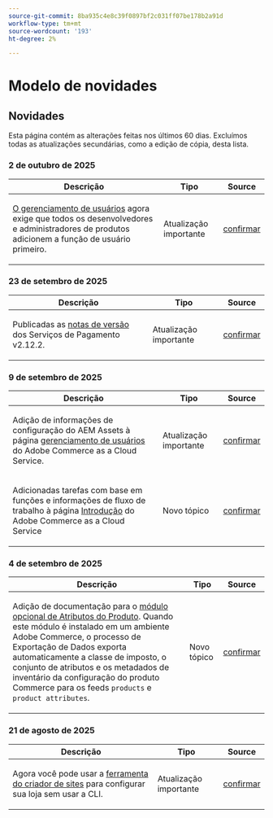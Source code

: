 ```yaml
---
source-git-commit: 8ba935c4e8c39f0897bf2c031ff07be178b2a91d
workflow-type: tm+mt
source-wordcount: '193'
ht-degree: 2%

---
```

# Modelo de novidades

## Novidades

Esta página contém as alterações feitas nos últimos 60 dias. Excluímos todas as atualizações secundárias, como a edição de cópia, desta lista.

### 2 de outubro de 2025

<table style="table-layout:auto;">
  <thead>
    <tr>
      <th>Descrição</th>
      <th>Tipo</th>
      <th>Source</th>
    </tr>
  </thead>
  <tbody>
    <tr>
      <td><p><a href="https://experienceleague.adobe.com/en/docs/commerce/cloud-service/user-management">O gerenciamento de usuários</a> agora exige que todos os desenvolvedores e administradores de produtos adicionem a função de usuário primeiro.</p>
</td>
      <td>
        Atualização importante
      </td>
      <td><a href="https://github.com/AdobeDocs/commerce.en/commit/e12b4c18cacd43d73ced180a62d7162a745ced56">confirmar</a></td>
    </tr>
  </tbody>
</table>

### 23 de setembro de 2025

<table style="table-layout:auto;">
  <thead>
    <tr>
      <th>Descrição</th>
      <th>Tipo</th>
      <th>Source</th>
    </tr>
  </thead>
  <tbody>
    <tr>
      <td><p>Publicadas as <a href="https://experienceleague.adobe.com/en/docs/commerce/payment-services/release-notes">notas de versão</a> dos Serviços de Pagamento v2.12.2.</p>
</td>
      <td>
        Atualização importante
      </td>
      <td><a href="https://github.com/AdobeDocs/commerce.en/commit/1e5ee370bf91d33f35585d2d64b393fede721ce6">confirmar</a></td>
    </tr>
  </tbody>
</table>

### 9 de setembro de 2025

<table style="table-layout:auto;">
  <thead>
    <tr>
      <th>Descrição</th>
      <th>Tipo</th>
      <th>Source</th>
    </tr>
  </thead>
  <tbody>
    <tr>
      <td><p>Adição de informações de configuração do AEM Assets à página <a href="https://experienceleague.adobe.com/en/docs/commerce/cloud-service/user-management">gerenciamento de usuários</a> do Adobe Commerce as a Cloud Service.</p>
</td>
      <td>
        Atualização importante
      </td>
      <td><a href="https://github.com/AdobeDocs/commerce.en/commit/acce1aad405e74b1171faddf7f0d6681bd0a048d">confirmar</a></td>
    </tr>
    <tr>
      <td><p>Adicionadas tarefas com base em funções e informações de fluxo de trabalho à página <a href="https://experienceleague.adobe.com/en/docs/commerce/cloud-service/getting-started">Introdução</a> do Adobe Commerce as a Cloud Service</p>
</td>
      <td>
        Novo tópico
      </td>
      <td><a href="https://github.com/AdobeDocs/commerce.en/commit/f62434c55d21f65568af422bd278e6ed917b805b">confirmar</a></td>
    </tr>
  </tbody>
</table>

### 4 de setembro de 2025

<table style="table-layout:auto;">
  <thead>
    <tr>
      <th>Descrição</th>
      <th>Tipo</th>
      <th>Source</th>
    </tr>
  </thead>
  <tbody>
    <tr>
      <td><p>Adição de documentação para o <a href="https://experienceleague.adobe.com/en/docs/commerce/saas-data-export/extensibility/add-tax-attribute-set-inventory-attributes">módulo opcional de Atributos do Produto</a>. Quando este módulo é instalado em um ambiente Adobe Commerce, o processo de Exportação de Dados exporta automaticamente a classe de imposto, o conjunto de atributos e os metadados de inventário da configuração do produto Commerce para os feeds <code class="language-plaintext highlighter-rouge">products</code> e <code class="language-plaintext highlighter-rouge">product attributes</code>.</p>
</td>
      <td>
        Novo tópico
      </td>
      <td><a href="https://github.com/AdobeDocs/commerce.en/commit/a77c6bd98622488214d89a077e1dfaa8338108fd">confirmar</a></td>
    </tr>
  </tbody>
</table>

### 21 de agosto de 2025

<table style="table-layout:auto;">
  <thead>
    <tr>
      <th>Descrição</th>
      <th>Tipo</th>
      <th>Source</th>
    </tr>
  </thead>
  <tbody>
    <tr>
      <td><p>Agora você pode usar a <a href="https://experienceleague.adobe.com/en/docs/commerce/cloud-service/storefront">ferramenta do criador de sites</a> para configurar sua loja sem usar a CLI.</p>
</td>
      <td>
        Atualização importante
      </td>
      <td><a href="https://github.com/AdobeDocs/commerce.en/commit/bf3954af26fba0aa943261a0673166c0537e692e">confirmar</a></td>
    </tr>
  </tbody>
</table>
